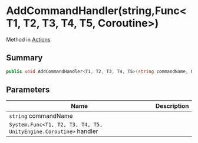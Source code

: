# AddCommandHandler(string,Func\<T1, T2, T3, T4, T5, Coroutine>)

Method in [Actions](./)

## Summary

```csharp
public void AddCommandHandler<T1, T2, T3, T4, T5>(string commandName, Func<T1, T2, T3, T4, T5, Coroutine> handler);
```

## Parameters

| Name                                                             | Description |
| ---------------------------------------------------------------- | ----------- |
| `string` commandName                                             |             |
| `System.Func<T1, T2, T3, T4, T5, UnityEngine.Coroutine>` handler |             |
